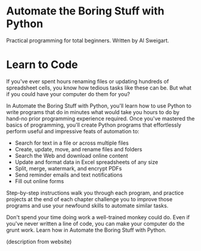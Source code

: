 # Automate the Boring Stuff with Python

Practical programming for total beginners. Written by Al Sweigart.

# Learn to Code

If you've ever spent hours renaming files or updating hundreds of spreadsheet cells, you know how tedious tasks like these can be. But what if you could have your computer do them for you?

In Automate the Boring Stuff with Python, you'll learn how to use Python to write programs that do in minutes what would take you hours to do by hand-no prior programming experience required. Once you've mastered the basics of programming, you'll create Python programs that effortlessly perform useful and impressive feats of automation to:

- Search for text in a file or across multiple files
- Create, update, move, and rename files and folders
- Search the Web and download online content
- Update and format data in Excel spreadsheets of any size
- Split, merge, watermark, and encrypt PDFs
- Send reminder emails and text notifications
- Fill out online forms

Step-by-step instructions walk you through each program, and practice projects at the end of each chapter challenge you to improve those programs and use your newfound skills to automate similar tasks.

Don't spend your time doing work a well-trained monkey could do. Even if you've never written a line of code, you can make your computer do the grunt work. Learn how in Automate the Boring Stuff with Python.

(description from website)